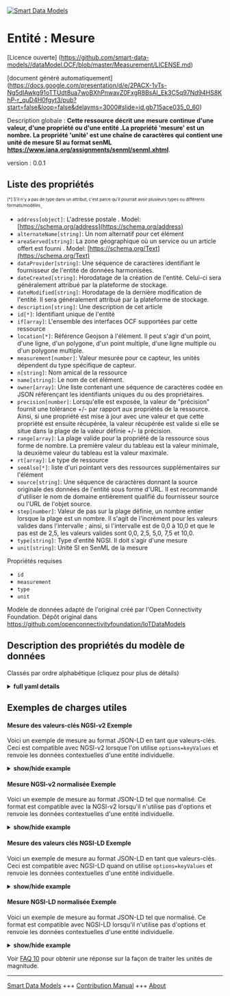 <!-- 10-Header -->  
[![Smart Data Models](https://smartdatamodels.org/wp-content/uploads/2022/01/SmartDataModels_logo.png "Logo")](https://smartdatamodels.org)  
Entité : Mesure  
===============<!-- /10-Header -->  
<!-- 15-License -->  
[Licence ouverte] (https://github.com/smart-data-models//dataModel.OCF/blob/master/Measurement/LICENSE.md)  
[document généré automatiquement] (https://docs.google.com/presentation/d/e/2PACX-1vTs-Ng5dIAwkg91oTTUdt8ua7woBXhPnwavZ0FxgR8BsAI_Ek3C5q97Nd94HS8KhP-r_quD4H0fgyt3/pub?start=false&loop=false&delayms=3000#slide=id.gb715ace035_0_60)  
<!-- /15-License -->  
<!-- 20-Description -->  
Description globale : **Cette ressource décrit une mesure continue d'une valeur, d'une propriété ou d'une entité .La propriété 'mesure' est un nombre. La propriété 'unité' est une chaîne de caractères qui contient une unité de mesure SI au format senML https://www.iana.org/assignments/senml/senml.xhtml**.  
version : 0.0.1  
<!-- /20-Description -->  
<!-- 30-PropertiesList -->  

## Liste des propriétés  

<sup><sub>[*] S'il n'y a pas de type dans un attribut, c'est parce qu'il pourrait avoir plusieurs types ou différents formats/modèles</sub></sup>.  
- `address[object]`: L'adresse postale  . Model: [https://schema.org/address](https://schema.org/address)- `alternateName[string]`: Un nom alternatif pour cet élément  - `areaServed[string]`: La zone géographique où un service ou un article offert est fourni  . Model: [https://schema.org/Text](https://schema.org/Text)- `dataProvider[string]`: Une séquence de caractères identifiant le fournisseur de l'entité de données harmonisées.  - `dateCreated[string]`: Horodatage de la création de l'entité. Celui-ci sera généralement attribué par la plateforme de stockage.  - `dateModified[string]`: Horodatage de la dernière modification de l'entité. Il sera généralement attribué par la plateforme de stockage.  - `description[string]`: Une description de cet article  - `id[*]`: Identifiant unique de l'entité  - `if[array]`: L'ensemble des interfaces OCF supportées par cette ressource  - `location[*]`: Référence Geojson à l'élément. Il peut s'agir d'un point, d'une ligne, d'un polygone, d'un point multiple, d'une ligne multiple ou d'un polygone multiple.  - `measurement[number]`: Valeur mesurée pour ce capteur, les unités dépendent du type spécifique de capteur.  - `n[string]`: Nom amical de la ressource  - `name[string]`: Le nom de cet élément.  - `owner[array]`: Une liste contenant une séquence de caractères codée en JSON référençant les identifiants uniques du ou des propriétaires.  - `precision[number]`: Lorsqu'elle est exposée, la valeur de "précision" fournit une tolérance +/- par rapport aux propriétés de la ressource. Ainsi, si une propriété est mise à jour avec une valeur et que cette propriété est ensuite récupérée, la valeur récupérée est valide si elle se situe dans la plage de la valeur définie +/- la précision.  - `range[array]`: La plage valide pour la propriété de la ressource sous forme de nombre. La première valeur du tableau est la valeur minimale, la deuxième valeur du tableau est la valeur maximale.  - `rt[array]`: Le type de ressource  - `seeAlso[*]`: liste d'uri pointant vers des ressources supplémentaires sur l'élément  - `source[string]`: Une séquence de caractères donnant la source originale des données de l'entité sous forme d'URL. Il est recommandé d'utiliser le nom de domaine entièrement qualifié du fournisseur source ou l'URL de l'objet source.  - `step[number]`: Valeur de pas sur la plage définie, un nombre entier lorsque la plage est un nombre.  Il s'agit de l'incrément pour les valeurs valides dans l'intervalle ; ainsi, si l'intervalle est de 0,0 à 10,0 et que le pas est de 2,5, les valeurs valides sont 0,0, 2,5, 5,0, 7,5 et 10,0.  - `type[string]`: Type d'entité NGSI. Il doit s'agir d'une mesure  - `unit[string]`: Unité SI en SenML de la mesure  <!-- /30-PropertiesList -->  
<!-- 35-RequiredProperties -->  
Propriétés requises  
- `id`  - `measurement`  - `type`  - `unit`  <!-- /35-RequiredProperties -->  
<!-- 40-RequiredProperties -->  
Modèle de données adapté de l'original créé par l'Open Connectivity Foundation. Dépôt original dans https://github.com/openconnectivityfoundation/IoTDataModels  
<!-- /40-RequiredProperties -->  
<!-- 50-DataModelHeader -->  
## Description des propriétés du modèle de données  
Classés par ordre alphabétique (cliquez pour plus de détails)  
<!-- /50-DataModelHeader -->  
<!-- 60-ModelYaml -->  
<details><summary><strong>full yaml details</strong></summary>    
```yaml  
Measurement:    
  description: 'This Resource describes a continuous measurement of some value or property or entity .The Property ''measurement'' is a number. The Property unit is a string and will contain an SI unit of measurement in senML format  https://www.iana.org/assignments/senml/senml.xhtml'    
  properties:    
    address:    
      description: 'The mailing address'    
      properties:    
        addressCountry:    
          description: 'Property. The country. For example, Spain. Model:''https://schema.org/addressCountry'''    
          type: string    
        addressLocality:    
          description: 'Property. The locality in which the street address is, and which is in the region. Model:''https://schema.org/addressLocality'''    
          type: string    
        addressRegion:    
          description: 'Property. The region in which the locality is, and which is in the country. Model:''https://schema.org/addressRegion'''    
          type: string    
        postOfficeBoxNumber:    
          description: 'Property. The post office box number for PO box addresses. For example, 03578. Model:''https://schema.org/postOfficeBoxNumber'''    
          type: string    
        postalCode:    
          description: 'Property. The postal code. For example, 24004. Model:''https://schema.org/https://schema.org/postalCode'''    
          type: string    
        streetAddress:    
          description: 'Property. The street address. Model:''https://schema.org/streetAddress'''    
          type: string    
      type: object    
      x-ngsi:    
        model: https://schema.org/address    
        type: Property    
    alternateName:    
      description: 'An alternative name for this item'    
      type: string    
      x-ngsi:    
        type: Property    
    areaServed:    
      description: 'The geographic area where a service or offered item is provided'    
      type: string    
      x-ngsi:    
        model: https://schema.org/Text    
        type: Property    
    dataProvider:    
      description: 'A sequence of characters identifying the provider of the harmonised data entity.'    
      type: string    
      x-ngsi:    
        type: Property    
    dateCreated:    
      description: 'Entity creation timestamp. This will usually be allocated by the storage platform.'    
      format: date-time    
      type: string    
      x-ngsi:    
        type: Property    
    dateModified:    
      description: 'Timestamp of the last modification of the entity. This will usually be allocated by the storage platform.'    
      format: date-time    
      type: string    
      x-ngsi:    
        type: Property    
    description:    
      description: 'A description of this item'    
      type: string    
      x-ngsi:    
        type: Property    
    id:    
      anyOf: &measurement_-_properties_-_owner_-_items_-_anyof    
        - description: 'Property. Identifier format of any NGSI entity'    
          maxLength: 256    
          minLength: 1    
          pattern: ^[\w\-\.\{\}\$\+\*\[\]`|~^@!,:\\]+$    
          type: string    
        - description: 'Property. Identifier format of any NGSI entity'    
          format: uri    
          type: string    
      description: 'Unique identifier of the entity'    
      x-ngsi:    
        type: Property    
    if:    
      description: 'The OCF Interface set supported by this Resource'    
      items:    
        enum:    
          - oic.if.baseline    
          - oic.if.s    
        maxLength: 64    
        type: string    
      minItems: 2    
      readOnly: true    
      type: array    
      uniqueItems: true    
      x-ngsi:    
        type: Property    
    location:    
      description: 'Geojson reference to the item. It can be Point, LineString, Polygon, MultiPoint, MultiLineString or MultiPolygon'    
      oneOf:    
        - description: 'Geoproperty. Geojson reference to the item. Point'    
          properties:    
            bbox:    
              items:    
                type: number    
              minItems: 4    
              type: array    
            coordinates:    
              items:    
                type: number    
              minItems: 2    
              type: array    
            type:    
              enum:    
                - Point    
              type: string    
          required:    
            - type    
            - coordinates    
          title: 'GeoJSON Point'    
          type: object    
        - description: 'Geoproperty. Geojson reference to the item. LineString'    
          properties:    
            bbox:    
              items:    
                type: number    
              minItems: 4    
              type: array    
            coordinates:    
              items:    
                items:    
                  type: number    
                minItems: 2    
                type: array    
              minItems: 2    
              type: array    
            type:    
              enum:    
                - LineString    
              type: string    
          required:    
            - type    
            - coordinates    
          title: 'GeoJSON LineString'    
          type: object    
        - description: 'Geoproperty. Geojson reference to the item. Polygon'    
          properties:    
            bbox:    
              items:    
                type: number    
              minItems: 4    
              type: array    
            coordinates:    
              items:    
                items:    
                  items:    
                    type: number    
                  minItems: 2    
                  type: array    
                minItems: 4    
                type: array    
              type: array    
            type:    
              enum:    
                - Polygon    
              type: string    
          required:    
            - type    
            - coordinates    
          title: 'GeoJSON Polygon'    
          type: object    
        - description: 'Geoproperty. Geojson reference to the item. MultiPoint'    
          properties:    
            bbox:    
              items:    
                type: number    
              minItems: 4    
              type: array    
            coordinates:    
              items:    
                items:    
                  type: number    
                minItems: 2    
                type: array    
              type: array    
            type:    
              enum:    
                - MultiPoint    
              type: string    
          required:    
            - type    
            - coordinates    
          title: 'GeoJSON MultiPoint'    
          type: object    
        - description: 'Geoproperty. Geojson reference to the item. MultiLineString'    
          properties:    
            bbox:    
              items:    
                type: number    
              minItems: 4    
              type: array    
            coordinates:    
              items:    
                items:    
                  items:    
                    type: number    
                  minItems: 2    
                  type: array    
                minItems: 2    
                type: array    
              type: array    
            type:    
              enum:    
                - MultiLineString    
              type: string    
          required:    
            - type    
            - coordinates    
          title: 'GeoJSON MultiLineString'    
          type: object    
        - description: 'Geoproperty. Geojson reference to the item. MultiLineString'    
          properties:    
            bbox:    
              items:    
                type: number    
              minItems: 4    
              type: array    
            coordinates:    
              items:    
                items:    
                  items:    
                    items:    
                      type: number    
                    minItems: 2    
                    type: array    
                  minItems: 4    
                  type: array    
                type: array    
              type: array    
            type:    
              enum:    
                - MultiPolygon    
              type: string    
          required:    
            - type    
            - coordinates    
          title: 'GeoJSON MultiPolygon'    
          type: object    
      x-ngsi:    
        type: Geoproperty    
    measurement:    
      description: 'Measured value for this sensor, units depend on the specific type of sensor'    
      readOnly: true    
      type: number    
      x-ngsi:    
        type: Property    
    n:    
      description: 'Friendly name of the Resource'    
      maxLength: 64    
      readOnly: true    
      type: string    
      x-ngsi:    
        type: Property    
    name:    
      description: 'The name of this item.'    
      type: string    
      x-ngsi:    
        type: Property    
    owner:    
      description: 'A List containing a JSON encoded sequence of characters referencing the unique Ids of the owner(s)'    
      items:    
        anyOf: *measurement_-_properties_-_owner_-_items_-_anyof    
        description: 'Property. Unique identifier of the entity'    
      type: array    
      x-ngsi:    
        type: Property    
    precision:    
      description: 'When exposed the value in ''precision'' provides a +/- tolerance against the Properties in the Resource. Thus if a Property is UPDATED to a value and that Property then RETRIEVED, the RETRIEVED value is valid if in the range of the set value +/- precision'    
      readOnly: true    
      type: number    
      x-ngsi:    
        type: Property    
    range:    
      description: 'The valid range for the Property in the Resource as a number. The first value in the array is the minimum value, the second value in the array is the maximum value.'    
      items:    
        type: number    
      maxItems: 2    
      minItems: 2    
      readOnly: true    
      type: array    
      x-ngsi:    
        type: Property    
    rt:    
      description: 'The Resource Type'    
      items:    
        enum:    
          - oic.r.sensor.measurement    
        maxLength: 64    
        type: string    
      minItems: 1    
      readOnly: true    
      type: array    
      uniqueItems: true    
      x-ngsi:    
        type: Property    
    seeAlso:    
      description: 'list of uri pointing to additional resources about the item'    
      oneOf:    
        - items:    
            format: uri    
            type: string    
          minItems: 1    
          type: array    
        - format: uri    
          type: string    
      x-ngsi:    
        type: Property    
    source:    
      description: 'A sequence of characters giving the original source of the entity data as a URL. Recommended to be the fully qualified domain name of the source provider, or the URL to the source object.'    
      type: string    
      x-ngsi:    
        type: Property    
    step:    
      description: 'Step value across the defined range an integer when the range is a number.  This is the increment for valid values across the range; so if range is 0.0..10.0 and step is 2.5 then valid values are 0.0,2.5,5.0,7.5,10.0.'    
      readOnly: true    
      type: number    
      x-ngsi:    
        type: Property    
    type:    
      description: 'NGSI entity type. It has to be Measurement'    
      enum:    
        - Measurement    
      type: string    
      x-ngsi:    
        type: Property    
    unit:    
      description: 'SI unit in SenML of the measurement'    
      readOnly: true    
      type: string    
      x-ngsi:    
        type: Property    
  required:    
    - measurement    
    - unit    
    - id    
    - type    
  type: object    
  x-derived-from: https://raw.githubusercontent.com/openconnectivityfoundation/IoTDataModels/master/genericmeasurement.swagger.json    
  x-disclaimer: 'Redistribution and use in source and binary forms, with or without modification, are permitted  provided that the license conditions are met. Copyleft (c) 2021 Contributors to Smart Data Models Program'    
  x-license-url: https://github.com/smart-data-models/dataModel.OCF/blob/master/Measurement/LICENSE.md    
  x-model-schema: https://smart-data-models.github.io/dataModel.OCF/Measurement/schema.json    
  x-model-tags: OCF    
  x-version: 0.0.1    
```  
</details>    
<!-- /60-ModelYaml -->  
<!-- 70-MiddleNotes -->  
<!-- /70-MiddleNotes -->  
<!-- 80-Examples -->  
## Exemples de charges utiles  
#### Mesure des valeurs-clés NGSI-v2 Exemple  
Voici un exemple de mesure au format JSON-LD en tant que valeurs-clés. Ceci est compatible avec NGSI-v2 lorsque l'on utilise `options=keyValues` et renvoie les données contextuelles d'une entité individuelle.  
<details><summary><strong>show/hide example</strong></summary>    
```json  
{  
  "id": "urn:ngsi-ld:Measurement:id:SIOX:11739593",  
  "dateCreated": "2012-07-28T08:54:49Z",  
  "dateModified": "2006-03-02T07:04:57Z",  
  "source": "First response big PM. Bad not program what worry.",  
  "name": "Outside actually Democrat foot sign situation. Professor society wife especially. Cost law close maintain interesting.",  
  "alternateName": "Kitchen take bit hold away dream region team.",  
  "description": "Center adult even feeling. Chance send light tell skin likely.",  
  "dataProvider": "Body maybe design collection. Song try dinner huge help.",  
  "owner": [  
    "urn:ngsi-ld:Measurement:items:QZGX:60313449",  
    "urn:ngsi-ld:Measurement:items:BXXK:45037618"  
  ],  
  "seeAlso": [  
    "urn:ngsi-ld:Measurement:items:GEJJ:63681855",  
    "urn:ngsi-ld:Measurement:items:AJTT:05782902"  
  ],  
  "location": {  
    "type": "Point",  
    "coordinates": [  
      -12.225041,  
      58.259399  
    ]  
  },  
  "address": {  
    "streetAddress": "Break edge particularly each possible degree four. If pay contain responsibility kid nor manage get. Life argue five.",  
    "addressLocality": "Final already free customer research close past himself. Maintain gun next mission camera.",  
    "addressRegion": "Test certainly that follow available evidence explain. He meeting he management rich industry price. Three decade prevent something.",  
    "addressCountry": "Focus produce whatever keep official use hear happen.",  
    "postalCode": "Evidence miss middle pull increase determine. Sing range eye be among benefit peace tax. Ready rule send lay.",  
    "postOfficeBoxNumber": "Lawyer road century reveal method. Partner anyone far."  
  },  
  "areaServed": "Ten force hand present us story. That beat record economic table mouth image understand. Run see article still work.",  
  "rt": [  
    "oic.r.sensor.measurement",  
    "oic.r.sensor.measurement"  
  ],  
  "unit": "Scene consider so me push professional employee thank.",  
  "measurement": {  
    "type": "Property",  
    "value": 17.5  
  },  
  "precision": {  
    "type": "Property",  
    "value": 619.8  
  },  
  "n": "Size voice write best.",  
  "range": [  
    395.3,  
    73.0  
  ],  
  "step": {  
    "type": "Property",  
    "value": 944.6  
  },  
  "if": [  
    "oic.if.s",  
    "oic.if.baseline"  
  ],  
  "type": "Measurement"  
}  
```  
</details>  
#### Mesure NGSI-v2 normalisée Exemple  
Voici un exemple de mesure au format JSON-LD tel que normalisé. Ce format est compatible avec la NGSI-v2 lorsqu'il n'utilise pas d'options et renvoie les données contextuelles d'une entité individuelle.  
<details><summary><strong>show/hide example</strong></summary>    
```json  
{  
  "id": {  
    "type": "string",  
    "value": "urn:ngsi-ld:Measurement:id:SIOX:11739593"  
  },  
  "dateCreated": {  
    "format": "date-time",  
    "type": "string",  
    "value": "2012-07-28T08:54:49Z"  
  },  
  "dateModified": {  
    "format": "date-time",  
    "type": "string",  
    "value": "2006-03-02T07:04:57Z"  
  },  
  "source": {  
    "type": "string",  
    "value": "First response big PM. Bad not program what worry."  
  },  
  "name": {  
    "type": "string",  
    "value": "Outside actually Democrat foot sign situation. Professor society wife especially. Cost law close maintain interesting."  
  },  
  "alternateName": {  
    "type": "string",  
    "value": "Kitchen take bit hold away dream region team."  
  },  
  "description": {  
    "type": "string",  
    "value": "Center adult even feeling. Chance send light tell skin likely."  
  },  
  "dataProvider": {  
    "type": "string",  
    "value": "Body maybe design collection. Song try dinner huge help."  
  },  
  "owner": {  
    "type": "array",  
    "value": [  
      "urn:ngsi-ld:Measurement:items:QZGX:60313449",  
      "urn:ngsi-ld:Measurement:items:BXXK:45037618"  
    ]  
  },  
  "seeAlso": {  
    "type": "array",  
    "value": [  
      "urn:ngsi-ld:Measurement:items:GEJJ:63681855",  
      "urn:ngsi-ld:Measurement:items:AJTT:05782902"  
    ]  
  },  
  "location": {  
    "type": "object",  
    "value": {  
      "type": "Point",  
      "coordinates": [  
        -12.225041,  
        58.259399  
      ]  
    }  
  },  
  "address": {  
    "type": "object",  
    "value": {  
      "streetAddress": "Break edge particularly each possible degree four. If pay contain responsibility kid nor manage get. Life argue five.",  
      "addressLocality": "Final already free customer research close past himself. Maintain gun next mission camera.",  
      "addressRegion": "Test certainly that follow available evidence explain. He meeting he management rich industry price. Three decade prevent something.",  
      "addressCountry": "Focus produce whatever keep official use hear happen.",  
      "postalCode": "Evidence miss middle pull increase determine. Sing range eye be among benefit peace tax. Ready rule send lay.",  
      "postOfficeBoxNumber": "Lawyer road century reveal method. Partner anyone far."  
    }  
  },  
  "areaServed": {  
    "type": "string",  
    "value": "Ten force hand present us story. That beat record economic table mouth image understand. Run see article still work."  
  },  
  "rt": {  
    "type": "array",  
    "value": [  
      "oic.r.sensor.measurement",  
      "oic.r.sensor.measurement"  
    ]  
  },  
  "unit": {  
    "type": "string",  
    "value": "Scene consider so me push professional employee thank."  
  },  
  "measurement": {  
    "type": "object",  
    "value": {  
      "type": "Property",  
      "value": 17.5  
    }  
  },  
  "precision": {  
    "type": "object",  
    "value": {  
      "type": "Property",  
      "value": 619.8  
    }  
  },  
  "n": {  
    "type": "string",  
    "value": "Size voice write best."  
  },  
  "range": {  
    "type": "array",  
    "value": [  
      395.3,  
      73.0  
    ]  
  },  
  "step": {  
    "type": "object",  
    "value": {  
      "type": "Property",  
      "value": 944.6  
    }  
  },  
  "if": {  
    "type": "array",  
    "value": [  
      "oic.if.s",  
      "oic.if.baseline"  
    ]  
  },  
  "type": {  
    "type": "string",  
    "value": "Measurement"  
  }  
}  
```  
</details>  
#### Mesure des valeurs clés NGSI-LD Exemple  
Voici un exemple de mesure au format JSON-LD en tant que valeurs-clés. Ceci est compatible avec NGSI-LD quand on utilise `options=keyValues` et renvoie les données contextuelles d'une entité individuelle.  
<details><summary><strong>show/hide example</strong></summary>    
```json  
{  
    "id": "urn:ngsi-ld:Measurement:id:SIOX:11739593",  
    "dateCreated": "2012-07-28T08:54:49Z",  
    "dateModified": "2006-03-02T07:04:57Z",  
    "source": "First response big PM. Bad not program what worry.",  
    "name": "Outside actually Democrat foot sign situation. Professor society wife especially. Cost law close maintain interesting.",  
    "alternateName": "Kitchen take bit hold away dream region team.",  
    "description": "Center adult even feeling. Chance send light tell skin likely.",  
    "dataProvider": "Body maybe design collection. Song try dinner huge help.",  
    "owner": [  
        "urn:ngsi-ld:Measurement:items:QZGX:60313449",  
        "urn:ngsi-ld:Measurement:items:BXXK:45037618"  
    ],  
    "seeAlso": [  
        "urn:ngsi-ld:Measurement:items:GEJJ:63681855",  
        "urn:ngsi-ld:Measurement:items:AJTT:05782902"  
    ],  
    "location": {  
        "type": "Point",  
        "coordinates": [  
            -12.225041,  
            58.259399  
        ]  
    },  
    "address": {  
        "streetAddress": "Break edge particularly each possible degree four. If pay contain responsibility kid nor manage get. Life argue five.",  
        "addressLocality": "Final already free customer research close past himself. Maintain gun next mission camera.",  
        "addressRegion": "Test certainly that follow available evidence explain. He meeting he management rich industry price. Three decade prevent something.",  
        "addressCountry": "Focus produce whatever keep official use hear happen.",  
        "postalCode": "Evidence miss middle pull increase determine. Sing range eye be among benefit peace tax. Ready rule send lay.",  
        "postOfficeBoxNumber": "Lawyer road century reveal method. Partner anyone far."  
    },  
    "areaServed": "Ten force hand present us story. That beat record economic table mouth image understand. Run see article still work.",  
    "rt": [  
        "oic.r.sensor.measurement",  
        "oic.r.sensor.measurement"  
    ],  
    "unit": "Scene consider so me push professional employee thank.",  
    "measurement": {  
        "type": "Property",  
        "value": 17.5  
    },  
    "precision": {  
        "type": "Property",  
        "value": 619.8  
    },  
    "n": "Size voice write best.",  
    "range": [  
        395.3,  
        73.0  
    ],  
    "step": {  
        "type": "Property",  
        "value": 944.6  
    },  
    "if": [  
        "oic.if.s",  
        "oic.if.baseline"  
    ],  
    "type": "Measurement",  
    "@context": [  
        "https://smartdatamodels.org/context.jsonld",  
        "https://raw.githubusercontent.com/smart-data-models/dataModel.OCF/master/context.jsonld"  
    ]  
}  
```  
</details>  
#### Mesure NGSI-LD normalisée Exemple  
Voici un exemple de mesure au format JSON-LD tel que normalisé. Ce format est compatible avec NGSI-LD lorsqu'il n'utilise pas d'options et renvoie les données contextuelles d'une entité individuelle.  
<details><summary><strong>show/hide example</strong></summary>    
```json  
{  
    "id": "urn:ngsi-ld:Measurement:id:YAWA:53179077",  
    "dateCreated": {  
        "type": "Property",  
        "value": {  
            "@type": "DateTime",  
            "@value": "1989-03-04T00:13:33Z"  
        }  
    },  
    "dateModified": {  
        "type": "Property",  
        "value": {  
            "@type": "DateTime",  
            "@value": "2007-12-31T15:08:19Z"  
        }  
    },  
    "source": {  
        "type": "Property",  
        "value": "Mean consider even nature mouth. Road treatment staff."  
    },  
    "name": {  
        "type": "Property",  
        "value": "Policy across Democrat part girl pattern reality. List drug machine college."  
    },  
    "alternateName": {  
        "type": "Property",  
        "value": "Machine cultural describe matter. Move bed drop expert upon catch guy."  
    },  
    "description": {  
        "type": "Property",  
        "value": "Democrat her reality sure memory boy support training. Interesting weight theory out under."  
    },  
    "dataProvider": {  
        "type": "Property",  
        "value": "Prevent expert decision ahead. Customer generation finish course marriage organization very."  
    },  
    "owner": {  
        "type": "Property",  
        "value": [  
            "urn:ngsi-ld:Measurement:items:MTAY:57069402",  
            "urn:ngsi-ld:Measurement:items:OBSI:19767896"  
        ]  
    },  
    "seeAlso": {  
        "type": "Property",  
        "value": [  
            "urn:ngsi-ld:Measurement:items:HPGE:08143492"  
        ]  
    },  
    "location": {  
        "type": "Property",  
        "value": {  
            "type": "Point",  
            "coordinates": [  
                51.5163355,  
                97.358247  
            ]  
        }  
    },  
    "address": {  
        "type": "Property",  
        "value": {  
            "streetAddress": "Standard risk management piece. Anything fund either form. Eye street word family.",  
            "addressLocality": "Upon type degree off skill possible area. School power traditional eat. Deep successful mind single system.",  
            "addressRegion": "Yeah happy to research. Catch surface billion race ok activity.",  
            "addressCountry": "Including region half pick.",  
            "postalCode": "Sing fear score make capital. Ever finish red out necessary. Because laugh trouble might.",  
            "postOfficeBoxNumber": "Effort enjoy reach billion similar project less. Strong stand season me. That record ready could reflect place."  
        }  
    },  
    "areaServed": {  
        "type": "Property",  
        "value": "Report him laugh. Yard particular politics."  
    },  
    "rt": {  
        "type": "Property",  
        "value": [  
            "oic.r.sensor.measurement"  
        ]  
    },  
    "unit": {  
        "type": "Property",  
        "value": "Week deep drive lead everybody. Necessary lawyer indeed strategy sing. Information voice remain. Bag benefit behavior he."  
    },  
    "measurement": {  
        "type": "Property",  
        "value": 27.0  
    },  
    "precision": {  
        "type": "Property",  
        "value": 145.8  
    },  
    "n": {  
        "type": "Property",  
        "value": "Environmental anything follow military reach. Stock trip rest view perhaps single painting. Program company doctor chair field voice pay."  
    },  
    "range": {  
        "type": "Property",  
        "value": [  
            556.9,  
            981.2  
        ]  
    },  
    "step": {  
        "type": "Property",  
        "value": 840.7  
    },  
    "if": {  
        "type": "Property",  
        "value": [  
            "oic.if.baseline",  
            "oic.if.s"  
        ]  
    },  
    "type": "Measurement",  
    "@context": [  
        "https://smartdatamodels.org/context.jsonld",  
        "https://raw.githubusercontent.com/smart-data-models/dataModel.OCF/master/context.jsonld"  
    ]  
}  
```  
</details><!-- /80-Examples -->  
<!-- 90-FooterNotes -->  
<!-- /90-FooterNotes -->  
<!-- 95-Units -->  
Voir [FAQ 10](https://smartdatamodels.org/index.php/faqs/) pour obtenir une réponse sur la façon de traiter les unités de magnitude.  
<!-- /95-Units -->  
<!-- 97-LastFooter -->  
---  
[Smart Data Models](https://smartdatamodels.org) +++ [Contribution Manual](https://bit.ly/contribution_manual) +++ [About](https://bit.ly/Introduction_SDM)<!-- /97-LastFooter -->  
